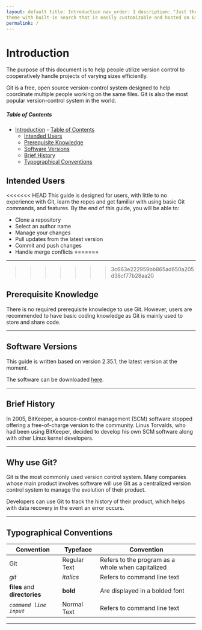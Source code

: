 ```yaml
---
layout: default title: Introduction nav_order: 1 description: "Just the Docs is a responsive Jekyll
theme with built-in search that is easily customizable and hosted on GitHub Pages."
permalink: /
---
```


# Introduction

The purpose of this document is to help people utilize version control to cooperatively handle projects of varying sizes efficiently.

Git is a free, open source version-control system designed to help coordinate multiple people working on the same files. Git is also the most popular version-control system in the world.

##### Table of Contents

- [Introduction](#introduction)
        - [Table of Contents](#table-of-contents)
  - [Intended Users](#intended-users)
  - [Prerequisite Knowledge](#prerequisite-knowledge)
  - [Software Versions](#software-versions)
  - [Brief History](#brief-history)
  - [Typographical Conventions](#typographical-conventions)

## Intended Users

<<<<<<< HEAD
This guide is designed for users, with little to no experience with Git, learn the ropes and get familiar with using basic Git commands, and features. By the end of this guide, you will be able to:

* Clone a repository
* Select an author name
* Manage your changes
* Pull updates from the latest version
* Commit and push changes
* Handle merge conflicts
=======
---
>>>>>>> 3c663e222959bb865ad650a205d38cf77b28aa20

## Prerequisite Knowledge

There is no required prerequisite knowledge to use Git. However, users are recommended to have basic
coding knowledge as Git is mainly used to store and share code.

---

## Software Versions

This guide is written based on version 2.35.1, the latest version at the moment.

The software can be downloaded [here](https://git-scm.com/downloads).

---

## Brief History

In 2005, BitKeeper, a source-control management (SCM) software stopped offering a free-of-charge
version to the community. Linus Torvalds, who had been using BitKeeper, decided to develop his own
SCM software along with other Linux kernel developers.

---

## Why use Git?

Git is the most commonly used version control system. Many companies whose main product involves
software will use Git as a centralized version control system to manage the evolution of their
product.

Developers can use Git to track the history of their product, which helps with data recovery in the
event an error occurs.

---

## Typographical Conventions

| Convention                    | Typeface        | Convention                                        |
|-------------------------------|-----------------|---------------------------------------------------|
| Git                           | Regular Text    | Refers to the program as a whole when capitalized |
| <em>git<em>                   | <em>italics<em> | Refers to command line text                       |
| **files** and **directories** | **bold**        | Are displayed in a bolded font                    |
| *`command line input`*        | Normal Text     | Refers to command line text                       |


---
